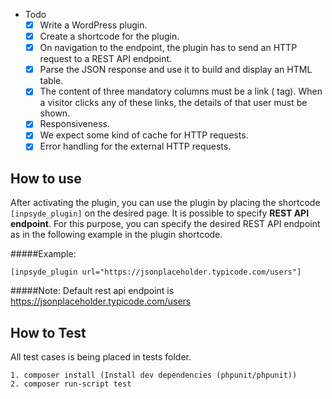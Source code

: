 * Todo
    * [x] Write a WordPress plugin.
    * [x] Create a shortcode for the plugin.
    * [x] On navigation to the endpoint, the plugin has to send an HTTP request to a REST API endpoint.
    * [x] Parse the JSON response and use it to build and display an HTML table. 
    * [x] The content of three mandatory columns must be a link ( tag). When a visitor clicks any of these links, the details of that user must be shown.
    * [x] Responsiveness.
    * [x] We expect some kind of cache for HTTP requests.
    * [x] Error handling for the external HTTP requests.

## How to use
After activating the plugin, you can use the plugin by placing the shortcode `[inpsyde_plugin]` on the desired page.
It is possible to specify **REST API endpoint**.
For this purpose, you can specify the desired REST API endpoint as in the following example in the plugin shortcode.

#####Example:
```
[inpsyde_plugin url="https://jsonplaceholder.typicode.com/users"]
```

#####Note:
Default rest api endpoint is https://jsonplaceholder.typicode.com/users

## How to Test
All test cases is being placed in tests folder.

    1. composer install (Install dev dependencies (phpunit/phpunit))
    2. composer run-script test
